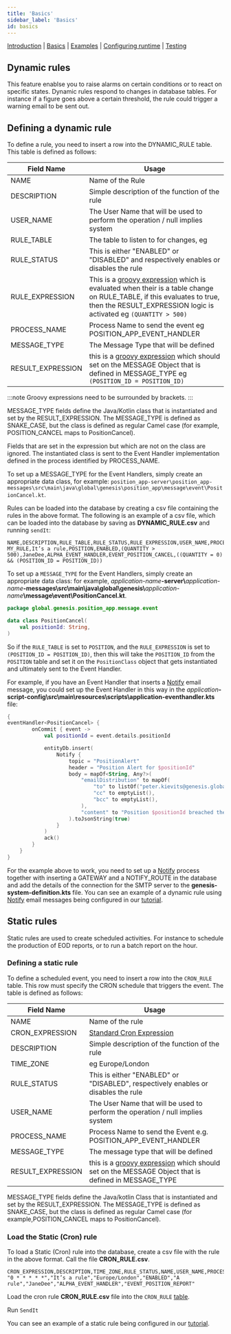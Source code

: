 ```yaml
---
title: 'Basics'
sidebar_label: 'Basics'
id: basics
---
```


[Introduction](/server-modules/evaluator/introduction) | [Basics](/server-modules/evaluator/basics) | [Examples](/server-modules/evaluator/examples) | [Configuring runtime](/server-modules/evaluator/configuring-runtime) | [Testing](/server-modules/evaluator/testing)

## Dynamic rules
This feature enablse you to raise alarms on certain conditions or to react on specific states. Dynamic rules respond to changes in database tables. For instance if a figure goes above a certain threshold, the rule could trigger a warning email to be sent out.

## Defining a dynamic rule
To define a rule, you need to insert a row into the DYNAMIC_RULE table. This table is defined as follows:

| Field Name | Usage |
| --- | --- |
| NAME | Name of the Rule |
| DESCRIPTION | Simple description of the function of the rule |
| USER_NAME | The User Name that will be used to perform the operation / null implies system |
| RULE_TABLE | The table to listen to for changes, eg |
| RULE_STATUS | This is either "ENABLED" or "DISABLED" and respectively enables or disables the rule  |
| RULE_EXPRESSION | This is a [groovy expression](https://groovy-lang.org/syntax.html) which is evaluated when their is a table change on RULE_TABLE, if this evaluates to true, then the RESULT_EXPRESSION logic is activated eg `(QUANTITY > 500)` |
| PROCESS_NAME | Process Name to send the event  eg POSITION_APP_EVENT_HANDLER |
| MESSAGE_TYPE | The Message Type that will be defined |
| RESULT_EXPRESSION | this is a [groovy expression](https://groovy-lang.org/syntax.html) which should set on the MESSAGE Object that is defined in MESSAGE_TYPE eg `(POSITION_ID = POSITION_ID)`|

:::note
Groovy expressions need to be surrounded by brackets.
:::

MESSAGE_TYPE fields define the Java/Kotlin class that is instantiated and set by the RESULT_EXPRESSION. The MESSAGE_TYPE is defined as SNAKE_CASE, but the class is defined as regular Camel case (for example, POSITION_CANCEL maps to PositionCancel).

Fields that are set in the expression but which are not on the class are ignored. The instantiated class is sent to the Event Handler implementation defined in the process identified by PROCESS_NAME.

To set up a MESSAGE_TYPE for the Event Handlers, simply create an appropriate data class, for example: `position_app-server\position_app-messages\src\main\java\global\genesis\position_app\message\event\PositionCancel.kt`.

Rules can be loaded into the database by creating a csv file containing the rules in the above format.
The following is an example of a csv file, which can be loaded into the database by saving as **DYNAMIC_RULE.csv** and running `sendIt`:

```csv
NAME,DESCRIPTION,RULE_TABLE,RULE_STATUS,RULE_EXPRESSION,USER_NAME,PROCESS_NAME,MESSAGE_TYPE,RESULT_EXPRESSION
MY_RULE,It’s a rule,POSITION,ENABLED,(QUANTITY > 500),JaneDee,ALPHA_EVENT_HANDLER,EVENT_POSITION_CANCEL,((QUANTITY = 0) && (POSITION_ID = POSITION_ID))
```

To set up a `MESSAGE_TYPE` for the Event Handlers, simply create an appropriate data class: for example, _application-name_**-server\\**_application-name_**-messages\src\main\java\global\genesis\\**_application-name_**\message\event\PositionCancel.kt**.
```kotlin
package global.genesis.position_app.message.event

data class PositionCancel(
    val positionId: String,
)
```

So if the `RULE_TABLE` is set to `POSITION`, and the `RULE_EXPRESSION` is set to `(POSITION_ID = POSITION_ID)`, then this will take the `POSITION_ID` from the `POSITION` table and set it on the `PositionClass` object that gets instantiated and ultimately sent to the Event Handler.

For example, if you have an Event Handler that inserts a [Notify](/server-modules/integration/notify/configuring/) email message, you could set up the Event Handler in this way in the _application_**-script-config\src\main\resources\scripts\application-eventhandler.kts** file:


```kotlin
{
eventHandler<PositionCancel> {
        onCommit { event ->
            val positionId = event.details.positionId

            entityDb.insert(
                Notify {
                    topic = "PositionAlert"
                    header = "Position Alert for $positionId"
                    body = mapOf<String, Any?>(
                        "emailDistribution" to mapOf(
                            "to" to listOf("peter.kievits@genesis.global"),
                            "cc" to emptyList(),
                            "bcc" to emptyList(),
                        ),
                        "content" to "Position $positionId breached the limit"
                    ).toJsonString(true)
                }
            )
            ack()
        }
    }
}

```
For the example above to work, you need to set up a [Notify](/server-modules/integration/notify/configuring/) process together with inserting a GATEWAY and a NOTIFY_ROUTE in the database and add the details of the connection for the SMTP server to the **genesis-system-definition.kts** file.
You can see an example of a dynamic rule using [Notify](/server-modules/integration/notify/configuring/) email messages being configured in our [tutorial](/getting-started/go-to-the-next-level/setting-genesis-evaluator-rules/#dynamic-rules-conditional-rules).
## Static rules
Static rules are used to create scheduled activities. For instance to schedule the production of EOD reports, or to run a batch report on the hour.

### Defining a static rule
To define a scheduled event, you need to insert a row into the `CRON_RULE` table. This row must specify the CRON schedule that triggers the event. The table is defined as follows:

| Field Name | Usage |
| --- | --- |
| NAME | Name of the rule |
| CRON_EXPRESSION | [Standard Cron Expression](https://en.wikipedia.org/wiki/Cron#CRON_expression) |
| DESCRIPTION | Simple description of the function of the rule |
| TIME_ZONE | eg Europe/London |
| RULE_STATUS | This is either "ENABLED" or "DISABLED", respectively enables or disables the rule  |
| USER_NAME | The User Name that will be used to perform the operation / null implies system |
| PROCESS_NAME | Process Name to send the Event  e.g. POSITION_APP_EVENT_HANDLER |
| MESSAGE_TYPE | The message type that will be defined  |
| RESULT_EXPRESSION | this is a [groovy expression](https://groovy-lang.org/syntax.html) which should set on the MESSAGE Object that is defined in MESSAGE_TYPE |

MESSAGE_TYPE fields define the Java/kotlin Class that is instantiated and set by the RESULT_EXPRESSION. The MESSAGE_TYPE is defined as SNAKE_CASE, but the class is defined as regular Camel case (for example,POSITION_CANCEL maps to PositionCancel).

### Load the Static (Cron) rule 
To load a Static (Cron) rule into the database, create a csv file with the rule in the above format. Call the file **CRON_RULE.csv**.
```csv
CRON_EXPRESSION,DESCRIPTION,TIME_ZONE,RULE_STATUS,NAME,USER_NAME,PROCESS_NAME,MESSAGE_TYPE
"0 * * * * *","It’s a rule","Europe/London","ENABLED","A rule","JaneDee","ALPHA_EVENT_HANDLER","EVENT_POSITION_REPORT"
```

Load the cron rule **CRON_RULE.csv** file into the `CRON_RULE`  [table](/server-modules/evaluator/configuring-runtime/#cron_rule-table).

Run `SendIt`

You can see an example of a static rule being configured in our [tutorial](/getting-started/go-to-the-next-level/setting-genesis-evaluator-rules/#static-rules-cron-rules).

